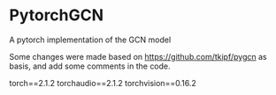 # PytorchGCN
A pytorch implementation of the GCN model

Some changes were made based on https://github.com/tkipf/pygcn as basis, and add some comments in the code.

torch==2.1.2
torchaudio==2.1.2
torchvision==0.16.2